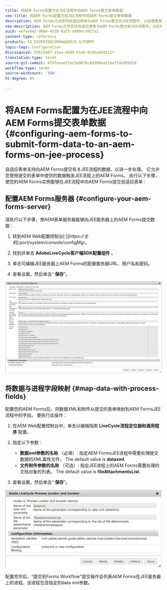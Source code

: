 ```yaml
---
title: 将AEM Forms配置为在JEE流程中向AEM Forms提交表单数据
seo-title: 将AEM Forms配置为在JEE流程中向AEM Forms提交表单数据
description: AEM Forms允许您将自适应表单与AEM Forms整合到JEE流程中，以处理表单数据。
seo-description: AEM Forms允许您将自适应表单与AEM Forms整合到JEE流程中，以处理表单数据。
uuid: ee7ea442-d604-4520-9af5-ad40ec4927a1
content-type: reference
products: SG_EXPERIENCEMANAGER/6.4/FORMS
topic-tags: Configuration
discoiquuid: 03619a67-d1ea-4b80-b1a6-0c65a9e9212f
translation-type: tm+mt
source-git-commit: 0797eeae57ac5a9676c6d308eaf2aaffab999d18
workflow-type: tm+mt
source-wordcount: '358'
ht-degree: 0%

---
```



# 将AEM Forms配置为在JEE流程中向AEM Forms提交表单数据 {#configuring-aem-forms-to-submit-form-data-to-an-aem-forms-on-jee-process}

自适应表单支持向AEM Forms提交有关JEE流程的数据，以进一步处理。 它允许您使用提交的表单中提供的数据触发JEE流程上的AEM Forms。 执行以下步骤，使您的AEM Forms实例能够在JEE流程中向AEM Forms提交自适应表单：

## 配置AEM Forms服务器 {#configure-your-aem-forms-server}

请执行以下步骤，使AEM表单服务器能够向JEE服务器上的AEM Forms提交数据：

1. 转到AEM Web配置控制台&#x200B;[*:*][*https://主机*]:port/system/console/configMgr。

1. 找到并单击 **AdobeLiveCycle客户端SDK配置组件** 。
1. 单击可编辑JEE服务器上AEM Forms的配置服务器URL、用户名和密码。
1. 查看设置，然后单击“ **保存**”。

![AdobeLiveCycle客户端SDK配置](assets/clientsdkconfiguration.jpg)

## 将数据与进程字段映射 {#map-data-with-process-fields}

配置您的AEM Forms后，将数据XML和附件从提交的表单映射到AEM FormsJEE流程中的字段。 要执行此操作：

1. 在AEM Web配置控制台中，单击以编辑指南 **LiveCycle流程定位器和调用程序** 配置。
1. 指定以下参数：

   * **数据xml参数的名称** （必填）: 指定AEM FormsJEE进程中需要处理提交数据的XML属性文件。 The default value is **dataxml**.
   * **文件附件参数的名称** （可选）: 指定JEE进程上的AEM Forms需要处理的文档对象的列表。 The default value is **fileAttachmentsList**.

1. 查看设置，然后单击“ **保存**”。

![指南LiveCycle流程货位和发票人](assets/test3.jpg)

配置完毕后，“提交到Forms Workflow”提交操作会列表AEM Forms在JEE服务器上的进程，该进程包含指定的data xml参数。

